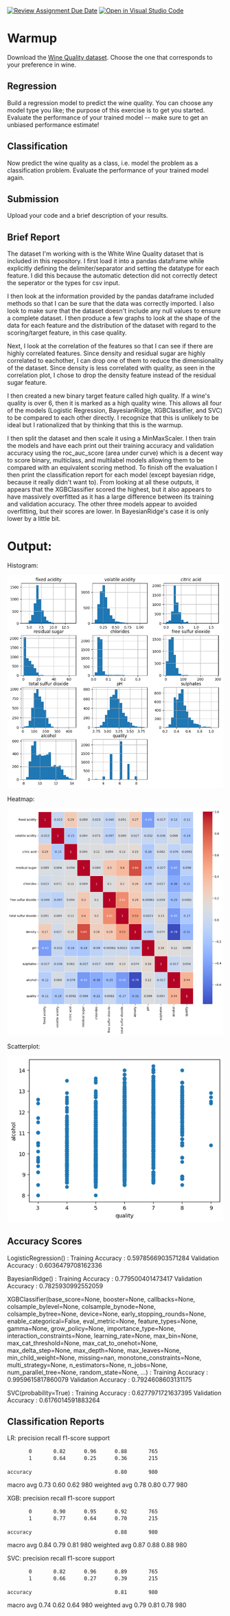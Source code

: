 [![Review Assignment Due Date](https://classroom.github.com/assets/deadline-readme-button-24ddc0f5d75046c5622901739e7c5dd533143b0c8e959d652212380cedb1ea36.svg)](https://classroom.github.com/a/cTzVmHky)
[![Open in Visual Studio Code](https://classroom.github.com/assets/open-in-vscode-718a45dd9cf7e7f842a935f5ebbe5719a5e09af4491e668f4dbf3b35d5cca122.svg)](https://classroom.github.com/online_ide?assignment_repo_id=14549912&assignment_repo_type=AssignmentRepo)
# Warmup

Download the [Wine Quality
dataset](https://archive-beta.ics.uci.edu/dataset/186/wine+quality). Choose the
one that corresponds to your preference in wine.

## Regression

Build a regression model to predict the wine quality. You can choose any model
type you like; the purpose of this exercise is to get you started. Evaluate the
performance of your trained model -- make sure to get an unbiased performance
estimate!

## Classification

Now predict the wine quality as a class, i.e. model the problem as a
classification problem. Evaluate the performance of your trained model again.

## Submission

Upload your code and a brief description of your results.



## Brief Report

The dataset I'm working with is the White Wine Quality dataset that is included in this repository. I first load it into a pandas dataframe while explicitly defining the delimiter/separator and setting the datatype for each feature. I did this because the automatic detection did not correctly detect the seperator or the types for csv input. 

I then look at the information provided by the pandas dataframe included methods so that I can be sure that the data was correctly imported. I also look to make sure that the dataset doesn't include any null values to ensure a complete dataset. I then produce a few graphs to look at the shape of the data for each feature and the distribution of the dataset with regard to the scoring/target feature, in this case quality. 

Next, I look at the correlation of the features so that I can see if there are highly correlated features. Since density and residual sugar are highly correlated to eachother, I can drop one of them to reduce the dimensionality of the dataset. Since density is less correlated with quality, as seen in the correlation plot, I chose to drop the density feature instead of the residual sugar feature.

I then created a new binary target feature called high quality. If a wine's quality is over 6, then it is marked as a high quality wine. This allows all four of the models (Logistic Regression, BayesianRidge, XGBClassifier, and SVC) to be compared to each other directly. I recognize that this is unlikely to be ideal but I rationalized that by thinking that this is the warmup.

I then split the dataset and then scale it using a MinMaxScaler. I then train the models and have each print out their training accuracy and validation accuracy using the roc_auc_score (area under curve) which is a decent way to score binary, multiclass, and multilabel models allowing them to be compared with an equivalent scoring method. To finish off the evaluation I then print the classification report for each model (except bayesian ridge, because it really didn't want to). From looking at all these outputs, it appears that the XGBClassifier scored the highest, but it also appears to have massively overfitted as it has a large difference between its training and validation accuracy. The other three models appear to avoided overfitting, but their scores are lower. In BayesianRidge's case it is only lower by a little bit. 

# Output: 

Histogram:

![alt text](warmupHistogramWithoutDensity.png)

Heatmap: 

![alt text](warmupHeatmap.png)

Scatterplot:

![alt text](warmupQualityAlcoholScatterPlot.png)

## Accuracy Scores
LogisticRegression() : 
Training Accuracy :  0.5978566903571284
Validation Accuracy :  0.6036479708162336

BayesianRidge() : 
Training Accuracy :  0.779500401473417
Validation Accuracy :  0.7825930992552059

XGBClassifier(base_score=None, booster=None, callbacks=None,
              colsample_bylevel=None, colsample_bynode=None,
              colsample_bytree=None, device=None, early_stopping_rounds=None,
              enable_categorical=False, eval_metric=None, feature_types=None,
              gamma=None, grow_policy=None, importance_type=None,
              interaction_constraints=None, learning_rate=None, max_bin=None,
              max_cat_threshold=None, max_cat_to_onehot=None,
              max_delta_step=None, max_depth=None, max_leaves=None,
              min_child_weight=None, missing=nan, monotone_constraints=None,
              multi_strategy=None, n_estimators=None, n_jobs=None,
              num_parallel_tree=None, random_state=None, ...) : 
Training Accuracy :  0.9959615817860079
Validation Accuracy :  0.7924608603131175

SVC(probability=True) : 
Training Accuracy :  0.6277971721637395
Validation Accuracy :  0.6176014591883264

## Classification Reports

LR: 
              precision    recall  f1-score   support

           0       0.82      0.96      0.88       765
           1       0.64      0.25      0.36       215

    accuracy                           0.80       980
   macro avg       0.73      0.60      0.62       980
weighted avg       0.78      0.80      0.77       980


XGB:
              precision    recall  f1-score   support

           0       0.90      0.95      0.92       765
           1       0.77      0.64      0.70       215

    accuracy                           0.88       980
   macro avg       0.84      0.79      0.81       980
weighted avg       0.87      0.88      0.88       980


SVC:
              precision    recall  f1-score   support

           0       0.82      0.96      0.89       765
           1       0.66      0.27      0.39       215

    accuracy                           0.81       980
   macro avg       0.74      0.62      0.64       980
weighted avg       0.79      0.81      0.78       980
